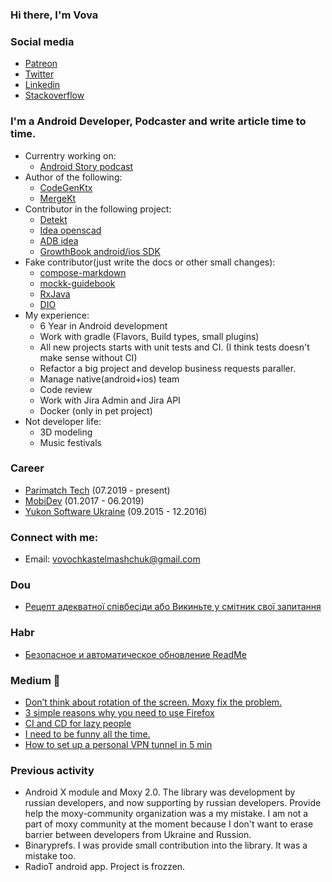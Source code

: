 ### Hi there, I'm Vova
### Social media
- [Patreon](https://www.patreon.com/vovastelmashchuk)
- [Twitter][twitter]
- [Linkedin][linkedin]
- [Stackoverflow](https://stackoverflow.com/users/7341528/vova-stelmashchuk?tab=profile)

### I'm a Android Developer, Podcaster and write article time to time.
- Currentry working on:
  - [Android Story podcast][website]
- Author of the following:
  - [CodeGenKtx](https://github.com/parimatchtech/codegen-ktx)
  - [MergeKt](https://github.com/parimatch-tech/mergekt)
- Contributor in the following project:
  - [Detekt](https://github.com/detekt/detekt)
  - [Idea openscad](https://github.com/ncsaba/idea-openscad)
  - [ADB idea](https://github.com/pbreault/adb-idea)
  - [GrowthBook android/ios SDK](https://github.com/growthbook/growthbook-kotlin)
- Fake contributor(just write the docs or other small changes):
  - [compose-markdown](https://github.com/jeziellago/compose-markdown) 
  - [mockk-guidebook](https://github.com/NotWoods/mockk-guidebook)
  - [RxJava](https://github.com/ReactiveX/RxJava)
  - [DIO](https://github.com/flutterchina/dio)
- My experience:
  - 6 Year in Android development
  - Work with gradle (Flavors, Build types, small plugins)
  - All new projects starts with unit tests and CI. (I think tests doesn't make sense without CI)
  - Refactor a big project and develop business requests paraller.
  - Manage native(android+ios) team
  - Code review
  - Work with Jira Admin and Jira API
  - Docker (only in pet project)
- Not developer life:
  - 3D modeling
  - Music festivals
### Career
- [Parimatch Tech](https://www.linkedin.com/company/parimatch-tech/mycompany/) (07.2019 - present)
- [MobiDev](https://www.linkedin.com/company/mobidev/) (01.2017 - 06.2019)
- [Yukon Software Ukraine](https://www.linkedin.com/company/yukon-software-ukraine/) (09.2015 - 12.2016)
### Connect with me:
- Email: vovochkastelmashchuk@gmail.com

### Dou
- [Рецепт адекватної співбесіди або Викиньте у смітник свої запитання](https://dou.ua/forums/topic/36261/)

### Habr
- [Безопасное и автоматическое обновление ReadMe](https://habr.com/ru/sandbox/143506/)

### Medium :memo:
<!-- MEDIUM:START -->
- [Don’t think about rotation of the screen. Moxy fix the problem.](https://itnext.io/dont-think-about-rotation-of-the-screen-moxy-fix-the-problem-e861d52a0d12?source=rss-cec3e8e0d4be------2)
- [3 simple reasons why you need to use Firefox](https://medium.com/@vovochkastelmashchuk/3-simple-reasons-why-you-need-to-use-firefox-2c5f97d0dc82?source=rss-cec3e8e0d4be------2)
- [CI and CD for lazy people](https://medium.com/@vovochkastelmashchuk/ci-and-cd-for-people-2905d1b5a5f3?source=rss-cec3e8e0d4be------2)
- [I need to be funny all the time.](https://medium.com/@vovochkastelmashchuk/i-need-to-be-funny-all-the-time-9c01ab00b2fe?source=rss-cec3e8e0d4be------2)
- [How to set up a personal VPN tunnel in 5 min](https://medium.com/@vovochkastelmashchuk/how-set-up-personal-vpn-tunnel-for-5-min-f8f05b80be2a?source=rss-cec3e8e0d4be------2)
<!-- MEDIUM:END -->

### Previous activity
 - Android X module and Moxy 2.0. The library was development by russian developers, and now supporting by russian developers. Provide help the moxy-community organization was a my mistake. I am not a part of moxy community at the moment because I don't want to erase barrier between developers from Ukraine and Russion. 
 - Binaryprefs. I was provide small contribution into the library. It was a mistake too. 
 - RadioT android app. Project is frozzen.

<br />
<br />

[moxy]: https://github.com/moxy-community/Moxy
[goodreadMe]: https://github.com/GoodReadMe
[website]: https://androidstory.buzzsprout.com/
[twitter]: https://twitter.com/smallstells
[linkedin]: https://www.linkedin.com/in/volodymyr-stelmashchuk-2631b9118/
